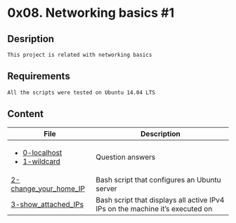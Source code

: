 # 0x08. Networking basics #1
## Desription
    This project is related with networking basics
## Requirements
    All the scripts were tested on Ubuntu 14.04 LTS
## Content
| File | Description |
| --- | --- |
| <ul><li>[0-localhost](./0-localhost)</li><li>[1-wildcard](./1-wildcard)</li></ul> | Question answers |
| [2-change_your_home_IP](./2-change_your_home_IP) | Bash script that configures an Ubuntu server |
| [3-show_attached_IPs](./3-show_attached_IPs) | Bash script that displays all active IPv4 IPs on the machine it’s executed on |
